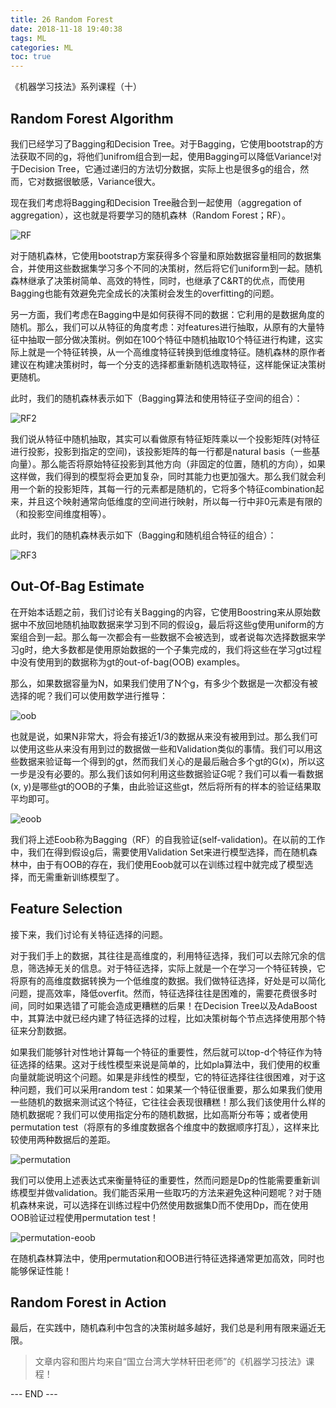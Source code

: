 ```yaml
---
title: 26 Random Forest
date: 2018-11-18 19:40:38
tags: ML
categories: ML
toc: true
---
```


《机器学习技法》系列课程（十）

<!-- more -->

## Random Forest Algorithm
我们已经学习了Bagging和Decision Tree。对于Bagging，它使用bootstrap的方法获取不同的g，将他们unifrom组合到一起，使用Bagging可以降低Variance!对于Decision Tree，它通过递归的方法切分数据，实际上也是很多g的组合，然而，它对数据很敏感，Variance很大。

现在我们考虑将Bagging和Decision Tree融合到一起使用（aggregation of aggregation），这也就是将要学习的随机森林（Random Forest；RF）。

![RF](1.png) 

对于随机森林，它使用bootstrap方案获得多个容量和原始数据容量相同的数据集合，并使用这些数据集学习多个不同的决策树，然后将它们uniform到一起。随机森林继承了决策树简单、高效的特性，同时，也继承了C&RT的优点，而使用Bagging也能有效避免完全成长的决策树会发生的overfitting的问题。

另一方面，我们考虑在Bagging中是如何获得不同的数据：它利用的是数据角度的随机。那么，我们可以从特征的角度考虑：对features进行抽取，从原有的大量特征中抽取一部分做决策树。例如在100个特征中随机抽取10个特征进行构建，这实际上就是一个特征转换，从一个高维度特征转换到低维度特征。随机森林的原作者建议在构建决策树时，每一个分支的选择都重新随机选取特征，这样能保证决策树更随机。

此时，我们的随机森林表示如下（Bagging算法和使用特征子空间的组合）：

![RF2](2.png) 

我们说从特征中随机抽取，其实可以看做原有特征矩阵乘以一个投影矩阵(对特征进行投影，投影到指定的空间)，该投影矩阵的每一行都是natural basis（一些基向量）。那么能否将原始特征投影到其他方向（非固定的位置，随机的方向），如果这样做，我们得到的模型将会更加复杂，同时其能力也更加强大。那么我们就会利用一个新的投影矩阵，其每一行的元素都是随机的，它将多个特征combination起来，并且这个映射通常向低维度的空间进行映射，所以每一行中非0元素是有限的（和投影空间维度相等）。

此时，我们的随机森林表示如下（Bagging和随机组合特征的组合）：

![RF3](3.png) 

## Out-Of-Bag Estimate
在开始本话题之前，我们讨论有关Bagging的内容，它使用Boostring来从原始数据中不放回地随机抽取数据来学习到不同的假设g，最后将这些g使用uniform的方案组合到一起。那么每一次都会有一些数据不会被选到，或者说每次选择数据来学习g时，绝大多数都是使用原始数据的一个子集完成的，我们将这些在学习gt过程中没有使用到的数据称为gt的out-of-bag(OOB) examples。

那么，如果数据容量为N，如果我们使用了N个g，有多少个数据是一次都没有被选择的呢？我们可以使用数学进行推导：

![oob](4.png) 

也就是说，如果N非常大，将会有接近1/3的数据从来没有被用到过。那么我们可以使用这些从来没有用到过的数据做一些和Validation类似的事情。我们可以用这些数据来验证每一个得到的gt，然而我们关心的是最后融合多个gt的G(x)，所以这一步是没有必要的。那么我们该如何利用这些数据验证G呢？我们可以看一看数据(x, y)是哪些gt的OOB的子集，由此验证这些gt，然后将所有的样本的验证结果取平均即可。

![eoob](5.png) 

我们将上述Eoob称为Bagging（RF）的自我验证(self-validation)。在以前的工作中，我们在得到假设g后，需要使用Validation Set来进行模型选择，而在随机森林中，由于有OOB的存在，我们使用Eoob就可以在训练过程中就完成了模型选择，而无需重新训练模型了。


## Feature Selection
接下来，我们讨论有关特征选择的问题。

对于我们手上的数据，其往往是高维度的，利用特征选择，我们可以去除冗余的信息，筛选掉无关的信息。对于特征选择，实际上就是一个在学习一个特征转换，它将原有的高维度数据转换为一个低维度的数据。我们做特征选择，好处是可以简化问题，提高效率，降低overfit。然而，特征选择往往是困难的，需要花费很多时间，同时如果选错了可能会造成更糟糕的后果！在Decision Tree以及AdaBoost中，其算法中就已经内建了特征选择的过程，比如决策树每个节点选择使用那个特征来分割数据。

如果我们能够针对性地计算每一个特征的重要性，然后就可以top-d个特征作为特征选择的结果。这对于线性模型来说是简单的，比如pla算法中，我们使用的权重向量就能说明这个问题。如果是非线性的模型，它的特征选择往往很困难，对于这种问题，我们可以采用random test：如果某一个特征很重要，那么如果我们使用一些随机的数据来测试这个特征，它往往会表现很糟糕！那么我们该使用什么样的随机数据呢？我们可以使用指定分布的随机数据，比如高斯分布等；或者使用permutation test（将原有的多维度数据各个维度中的数据顺序打乱），这样来比较使用两种数据后的差距。

![permutation](6.png) 

我们可以使用上述表达式来衡量特征的重要性，然而问题是Dp的性能需要重新训练模型并做validation。我们能否采用一些取巧的方法来避免这种问题呢？对于随机森林来说，可以选择在训练过程中仍然使用数据集D而不使用Dp，而在使用OOB验证过程使用permutation test！

![permutation-eoob](7.png) 

在随机森林算法中，使用permutation和OOB进行特征选择通常更加高效，同时也能够保证性能！


## Random Forest in Action
最后，在实践中，随机森利中包含的决策树越多越好，我们总是利用有限来逼近无限。

> 文章内容和图片均来自“国立台湾大学林轩田老师”的《机器学习技法》课程！

--- END --- 

